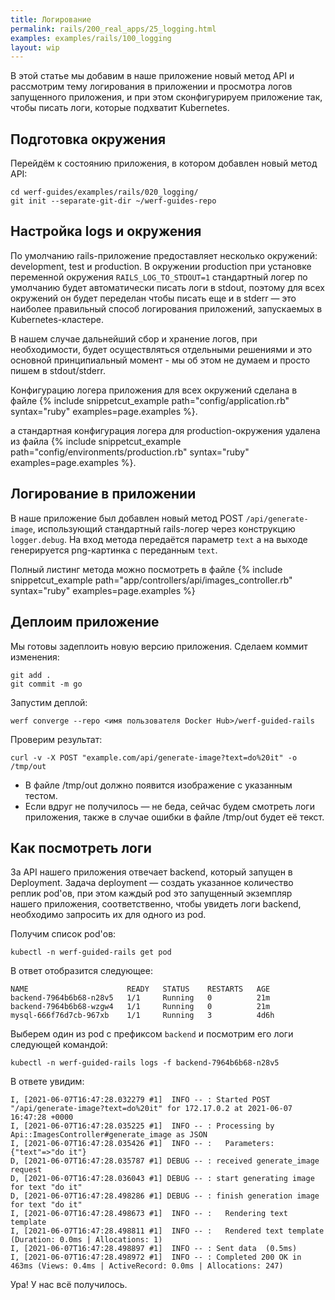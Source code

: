 ```yaml
---
title: Логирование
permalink: rails/200_real_apps/25_logging.html
examples: examples/rails/100_logging
layout: wip
---
```


В этой статье мы добавим в наше приложение новый метод API и рассмотрим тему логирования в приложении и просмотра логов запущенного приложения, и при этом  сконфигурируем приложение так, чтобы писать логи, которые подхватит Kubernetes.

## Подготовка окружения
Перейдём к состоянию приложения, в котором добавлен новый метод API:

```shell
cd werf-guides/examples/rails/020_logging/
git init --separate-git-dir ~/werf-guides-repo
```

## Настройка logs и окружения

По умолчанию rails-приложение предоставляет несколько окружений: development, test и production.
В окружении production при установке переменной окружения `RAILS_LOG_TO_STDOUT=1` стандартный логер по умолчанию будет автоматически писать логи в stdout, поэтому для всех окружений он будет переделан чтобы писать еще и в stderr — это наиболее правильный способ логирования приложений, запускаемых в Kubernetes-кластере.

В нашем случае дальнейший сбор и хранение логов, при необходимости, будет осуществляться отдельными решениями и это основной принципиальный момент - мы об этом не думаем и просто пишем в stdout/stderr.

Конфигурацию логера приложения для всех окружений сделана в файле {% include snippetcut_example path="config/application.rb" syntax="ruby" examples=page.examples %}.

а стандартная конфигурация логера для production-окружения удалена из файла {% include snippetcut_example path="config/environments/production.rb" syntax="ruby" examples=page.examples %}.


## Логирование в приложении

В наше приложение был добавлен новый метод POST `/api/generate-image`, использующий стандартный rails-логер через конструкцию `logger.debug`. На вход метода передаётся параметр `text` а на выходе генерируется png-картинка с переданным `text`.

Полный листинг метода можно посмотреть в файле {% include snippetcut_example path="app/controllers/api/images_controller.rb" syntax="ruby" examples=page.examples %}

## Деплоим приложение

Мы готовы задеплоить новую версию приложения. Сделаем коммит изменения:

```shell
git add .
git commit -m go
```

Запустим деплой:

```shell
werf converge --repo <имя пользователя Docker Hub>/werf-guided-rails
```

Проверим результат:
    
```shell
curl -v -X POST "example.com/api/generate-image?text=do%20it" -o /tmp/out
```

- В файле /tmp/out должно появится изображение с указанным тестом.
- Если вдруг не получилось — не беда, сейчас будем смотреть логи приложения, также в случае ошибки в файле /tmp/out будет её текст.

## Как посмотреть логи

За API нашего приложения отвечает backend, который запущен в Deployment. Задача deployment — создать указанное количество реплик pod'ов, при этом каждый pod это запущенный экземпляр нашего приложения, соответственно, чтобы увидеть логи backend, необходимо запросить их для одного из pod.

Получим список pod'ов:

```shell
kubectl -n werf-guided-rails get pod
```

В ответ отобразится следующее:
```shell
NAME                      READY   STATUS    RESTARTS   AGE
backend-7964b6b68-n28v5   1/1     Running   0          21m
backend-7964b6b68-wzgw4   1/1     Running   0          21m
mysql-666f76d7cb-967xb    1/1     Running   3          4d6h
```

Выберем один из pod с префиксом `backend` и посмотрим его логи следующей командой:

```shell
kubectl -n werf-guided-rails logs -f backend-7964b6b68-n28v5
```

В ответе увидим:
```shell
I, [2021-06-07T16:47:28.032279 #1]  INFO -- : Started POST "/api/generate-image?text=do%20it" for 172.17.0.2 at 2021-06-07 16:47:28 +0000
I, [2021-06-07T16:47:28.035225 #1]  INFO -- : Processing by Api::ImagesController#generate_image as JSON
I, [2021-06-07T16:47:28.035426 #1]  INFO -- :   Parameters: {"text"=>"do it"}
D, [2021-06-07T16:47:28.035787 #1] DEBUG -- : received generate_image request
D, [2021-06-07T16:47:28.036043 #1] DEBUG -- : start generating image for text "do it"
D, [2021-06-07T16:47:28.498286 #1] DEBUG -- : finish generation image for text "do it"
I, [2021-06-07T16:47:28.498673 #1]  INFO -- :   Rendering text template
I, [2021-06-07T16:47:28.498811 #1]  INFO -- :   Rendered text template (Duration: 0.0ms | Allocations: 1)
I, [2021-06-07T16:47:28.498897 #1]  INFO -- : Sent data  (0.5ms)
I, [2021-06-07T16:47:28.498972 #1]  INFO -- : Completed 200 OK in 463ms (Views: 0.4ms | ActiveRecord: 0.0ms | Allocations: 247)
```
Ура! У нас всё получилось.
